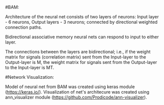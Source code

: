 #BAM:

Architecture of the neural net consists of two layers of neurons: Input layer - 6 neurons, Output layers - 3 neurons;
connected by directional weighted connection paths.

Bidirectional associative memory neural nets can respond to input to either layer.

The connections between the layers are bidirectional; i.e., if the weight matrix for signals (correlation matrix) 
sent from the Input-layer to the Output-layer is M,  the weight matrix for signals sent 
from the Output-layer to the Input-layer is MT.


#Network Visualization:

Model of neural net from BAM was created using keras module (https://keras.io/).
Visualization of net's architecure was created using ann_visualizer module (https://github.com/Prodicode/ann-visualizer).
